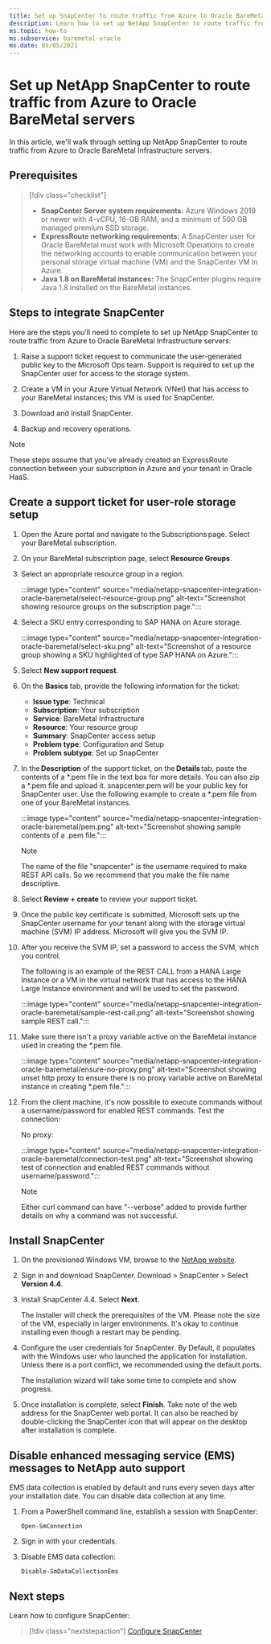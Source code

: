 ```yaml
---
title: Set up SnapCenter to route traffic from Azure to Oracle BareMetal servers
description: Learn how to set up NetApp SnapCenter to route traffic from Azure to Oracle BareMetal Infrastructure servers.
ms.topic: how-to
ms.subservice: baremetal-oracle
ms.date: 05/05/2021
---
```



# Set up NetApp SnapCenter to route traffic from Azure to Oracle BareMetal servers

In this article, we'll walk through setting up NetApp SnapCenter to route traffic from Azure to Oracle BareMetal Infrastructure servers. 

## Prerequisites

> [!div class="checklist"]
> - **SnapCenter Server system requirements:** Azure Windows 2019 or newer with 4-vCPU, 16-GB RAM, and a minimum of 500 GB managed premium SSD storage.
> - **ExpressRoute networking requirements:** A SnapCenter user for Oracle BareMetal must work with Microsoft Operations to create the networking accounts to enable communication between your personal storage virtual machine (VM) and the SnapCenter VM in Azure.
> - **Java 1.8 on BareMetal instances:** The SnapCenter plugins require Java 1.8 installed on the BareMetal instances.

## Steps to integrate SnapCenter

Here are the steps you'll need to complete to set up NetApp SnapCenter to route traffic from Azure to Oracle BareMetal Infrastructure servers: 

1. Raise a support ticket request to communicate the user-generated public key to the Microsoft Ops team. Support is required to set up the SnapCenter user for access to the storage system. 

2. Create a VM in your Azure Virtual Network (VNet) that has access to your BareMetal instances; this VM is used for SnapCenter. 

3. Download and install SnapCenter. 

4. Backup and recovery operations. 

>[!NOTE]
> These steps assume that you've already created an ExpressRoute connection between your subscription in Azure and your tenant in Oracle HaaS.

## Create a support ticket for user-role storage setup

1. Open the Azure portal and navigate to the Subscriptions page. Select your BareMetal subscription.
2. On your BareMetal subscription page, select **Resource Groups**.
3. Select an appropriate resource group in a region.
    
    :::image type="content" source="media/netapp-snapcenter-integration-oracle-baremetal/select-resource-group.png" alt-text="Screenshot showing resource groups on the subscription page.":::

4. Select a SKU entry corresponding to SAP HANA on Azure storage. 

    :::image type="content" source="media/netapp-snapcenter-integration-oracle-baremetal/select-sku.png" alt-text="Screenshot of a resource group showing a SKU highlighted of type SAP HANA on Azure.":::

5. Select **New support request**.

6. On the **Basics** tab, provide the following information for the ticket:
    - **Issue type**: Technical
    -	**Subscription**: Your subscription
    -	**Service**: BareMetal Infrastructure
    -	**Resource**: Your resource group
    -	**Summary**: SnapCenter access setup
    -	**Problem type**: Configuration and Setup
    -	**Problem subtype**: Set up SnapCenter

7. In the **Description** of the support ticket, on the **Details** tab, paste the contents of a *.pem file in the text box for more details. You can also zip a *.pem file and upload it. snapcenter.pem will be your public key for SnapCenter user. Use the following example to create a *.pem file from one of your BareMetal instances. 

    :::image type="content" source="media/netapp-snapcenter-integration-oracle-baremetal/pem.png" alt-text="Screenshot showing sample contents of a .pem file.":::

    >[!NOTE]
    >The name of the file "snapcenter" is the username required to make REST API calls. So we recommend that you make the file name descriptive.

8.	Select **Review + create** to review your support ticket.

9.	Once the public key certificate is submitted, Microsoft sets up the SnapCenter username for your tenant along with the storage virtual machine (SVM) IP address. Microsoft will give you the SVM IP.

10.	After you receive the SVM IP, set a password to access the SVM, which you control.

    The following is an example of the REST CALL from a HANA Large Instance or a VM in the virtual network that has access to the HANA Large Instance environment and will be used to set the password.
    
    :::image type="content" source="media/netapp-snapcenter-integration-oracle-baremetal/sample-rest-call.png" alt-text="Screenshot showing sample REST call.":::

11.	Make sure there isn't a proxy variable active on the BareMetal instance used in creating the *.pem file.

     :::image type="content" source="media/netapp-snapcenter-integration-oracle-baremetal/ensure-no-proxy.png" alt-text="Screenshot showing unset http proxy to ensure there is no proxy variable active on BareMetal instance in creating *.pem file.":::

12. From the client machine, it's now possible to execute commands without a username/password for enabled REST commands. Test the connection: 

    No proxy:

    :::image type="content" source="media/netapp-snapcenter-integration-oracle-baremetal/connection-test.png" alt-text="Screenshot showing test of connection and enabled REST commands without username/password.":::


       >[!NOTE]
       > Either curl command can have "--verbose" added to provide further details on why a command was not successful.

## Install SnapCenter

1. On the provisioned Windows VM, browse to the [NetApp website](https://mysupport.netapp.com/site/products/all/details/snapcenter/downloads-tab).

2. Sign in and download SnapCenter. Download > SnapCenter > Select **Version 4.4**.

3. Install SnapCenter 4.4. Select **Next**.

    The installer will check the prerequisites of the VM. Please note the size of the VM, especially in larger environments. It's okay to continue installing even though a restart may be pending.

4. Configure the user credentials for SnapCenter. By Default, it populates with the Windows user who launched the application for installation. Unless there is a port conflict, we recommended using the default ports.

    The installation wizard will take some time to complete and show progress.
 
5. Once installation is complete, select **Finish**.  Take note of the web address for the SnapCenter web portal.  It can also be reached by double-clicking the SnapCenter icon that will appear on the desktop after installation is complete.
 
## Disable enhanced messaging service (EMS) messages to NetApp auto support

EMS data collection is enabled by default and runs every seven days after your installation date. You can disable data collection at any time.

1. From a PowerShell command line, establish a session with SnapCenter:

   ```powershell-interactive
   Open-SmConnection
   ```

2. Sign in with your credentials.

3. Disable EMS data collection: 

   ```powershell-interactive
   Disable-SmDataCollectionEms
   ```
   
## Next steps

Learn how to configure SnapCenter:

> [!div class="nextstepaction"]
> [Configure SnapCenter](configure-snapcenter-oracle-baremetal.md)
